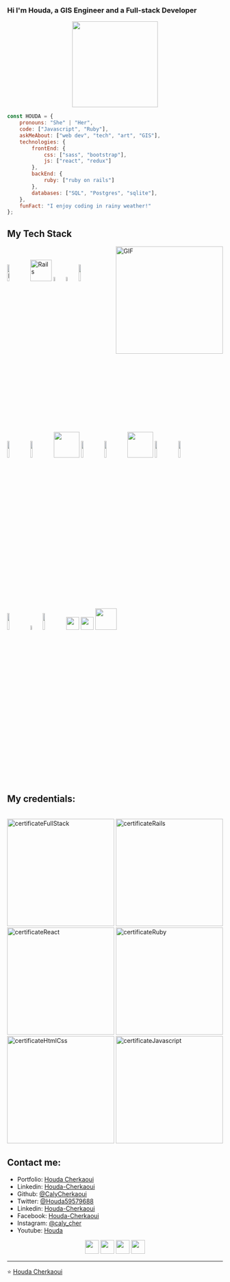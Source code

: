 ### Hi I'm Houda, a GIS Engineer and a Full-stack Developer 

<div align="center">
	<!-- <img src="https://raw.githubusercontent.com/Aniket965/Aniket965/master/pacman.svg?sanitize=true" width="200" height="200"> -->
    <img src="https://media.giphy.com/media/j6ZhcAyUctYrj2ueBi/giphy.gif" width="200" height="200">
    
</div>

```javascript
const HOUDA = {
    pronouns: "She" | "Her",
    code: ["Javascript", "Ruby"],
    askMeAbout: ["web dev", "tech", "art", "GIS"],
    technologies: {
        frontEnd: {
            css: ["sass", "bootstrap"],
            js: ["react", "redux"]
        },
        backEnd: {
            ruby: ["ruby on rails"]
        },
        databases: ["SQL", "Postgres", "sqlite"],
    },
    funFact: "I enjoy coding in rainy weather!"
};
```
## My Tech Stack

  <img align="right" alt="GIF" width="250px" src="https://i.pinimg.com/originals/e4/26/70/e426702edf874b181aced1e2fa5c6cde.gif" />
  <br>

  <a href="https://www.ruby-lang.org/en/documentation/"><img width="10%" src="https://www.vectorlogo.zone/logos/ruby/ruby-ar21.svg" alt="Ruby"></a>
  <a href="https://guides.rubyonrails.org/"><img width="50px" src="https://guides.rubyonrails.org/images/favicon.ico" alt="Rails"></a>
  <a href="https://developer.mozilla.org/en-US/docs/Web/JavaScript"><img width="5%" src="https://media.giphy.com/media/ln7z2eWriiQAllfVcn/giphy.gif" alt="Javascript"></a>
  <a href="https://github.com/"><img width="5%" src="https://i.giphy.com/media/KzJkzjggfGN5Py6nkT/200.webp" alt="GitHub"></a>
  <a href="#"><img width="10%" src="https://www.vectorlogo.zone/logos/reactjs/reactjs-ar21.svg"></a>
  <a href="#"><img width="10%" src="https://www.vectorlogo.zone/logos/linux/linux-ar21.svg"></a>
  <a href="#"><img width="10%" src="https://www.vectorlogo.zone/logos/docker/docker-ar21.svg"></a>
  <a href="#"><img width="60px" src="https://cdn.svgporn.com/logos/sass.svg"></a>
  <a href="#"><img width="10%" src="https://www.vectorlogo.zone/logos/json/json-ar21.svg"></a>
  <a href="#"><img width="10%" src="https://www.vectorlogo.zone/logos/mysql/mysql-ar21.svg"></a>
  <a href="#"><img width="60px" src="https://img.icons8.com/color/2x/nodejs.png"></a>
  <a href="#"><img width="10%" src="https://www.vectorlogo.zone/logos/sqlite/sqlite-ar21.svg"></a>
  <a href="#"><img width="10%" src="https://media.giphy.com/media/kH6CqYiquZawmU1HI6/giphy.gif"></a>
  <a href="#"><img width="10%" src="https://www.vectorlogo.zone/logos/heroku/heroku-ar21.svg"></a>
  <a href="#"><img width="5%" src="https://i.giphy.com/media/IdyAQJVN2kVPNUrojM/200.webp"></a>
  <a href="#"><img width="10%" src="https://www.vectorlogo.zone/logos/getbootstrap/getbootstrap-ar21.svg"></a>
  <a href="#"><img width="30px" src="https://cdn.svgporn.com/logos/html-5.svg"></a>
  <a href="#"><img width="30px" src="https://cdn.svgporn.com/logos/css-3.svg"></a>
  <a href="#"><img width="50px" src="https://img.icons8.com/bubbles/2x/console.png"></a>
<br>

## My credentials:

<br>
<a href="https://www.credential.net/cbb6914d-9ea3-4769-8f48-604d29480e17#gs.eraoa7"><img width="250px" src="https://api.accredible.com/v1/frontend/credential_website_embed_image/certificate/39262400" alt="certificateFullStack"></a>
<span>  <span>
<a href="https://www.credential.net/6b5be752-e2a2-4fdd-ad17-ba768a99dacc#gs.yaukit"> <img width="250px" src="https://api.accredible.com/v1/frontend/credential_website_embed_image/certificate/25882075" alt="certificateRails"></a>
<span>  <span>
<a href="https://www.credential.net/fac86a3b-aa9c-4322-9dc9-c471d2c2b80b#gs.cqqm6j"><img width="250px" src="https://api.accredible.com/v1/frontend/credential_website_embed_image/certificate/39262401" alt="certificateReact"></a>
<span>  <span>
<a href="https://www.credential.net/cbb6914d-9ea3-4769-8f48-604d29480e17#gs.eraoa7"><img width="250px" src="https://api.accredible.com/v1/frontend/credential_website_embed_image/certificate/21769053" alt="certificateRuby"></a>
<span>  <span>
<a href="https://www.credential.net/f701ef7c-de58-4d3f-bb26-7adeed9ce8b5#gs.eral3p"> <img width="250px" src="https://api.accredible.com/v1/frontend/credential_website_embed_image/certificate/22112645" alt="certificateHtmlCss"></a>
<span>  <span>
<a href="https://www.credential.net/951575f8-7fc1-43be-98d3-56fc30f4835a#gs.yaz39f"> <img width="250px" src="https://api.accredible.com/v1/frontend/credential_website_embed_image/certificate/30906725" alt="certificateJavascript"></a>
<br>


## Contact me:

- Portfolio: [Houda Cherkaoui](https://houda-cherkaoui.netlify.app/)
- Linkedin: [Houda-Cherkaoui](https://www.linkedin.com/in/houda-cherkaoui)
- Github: [@CalyCherkaoui](https://github.com/CalyCherkaoui)
- Twitter: [@Houda59579688](https://twitter.com/Houda59579688)
- Linkedin: [Houda-Cherkaoui](https://www.linkedin.com/in/houda-cherkaoui)
- Facebook: [Houda-Cherkaoui](https://www.facebook.com/houdacherkaouicalypso)
- Instagram: [@caly_cher](https://www.instagram.com/caly_cher)
- Youtube: [Houda](https://www.youtube.com/channel/UCMgAJT2iC4pINzN5TJPPrrg/playlists?view_as=subscriber)

<p align="center">
<a href="https://twitter.com/Houda59579688"><img src="https://i.ibb.co/kmgQVyW/twitter.png" width="32px" height="32px"></a> <a href="https://github.com/CalyCherkaoui"><img src="https://cdn.iconscout.com/icon/free/png-256/github-108-438008.png" width="32px" height="32px"></a> <a href="https://www.facebook.com/houdacherkaouicalypso"><img src="https://i.ibb.co/zmYNW4p/facebook.png" width="32px" height="32px"></a> <a href="https://www.linkedin.com/in/houda-cherkaoui"><img src="https://i.ibb.co/Kx2GSrT/linkedin.png" width="32px" height="32px"></a>
</p>

____


<p align="center">

⭐️ [Houda Cherkaoui](https://houda-cherkaoui.netlify.app/)

</p>
